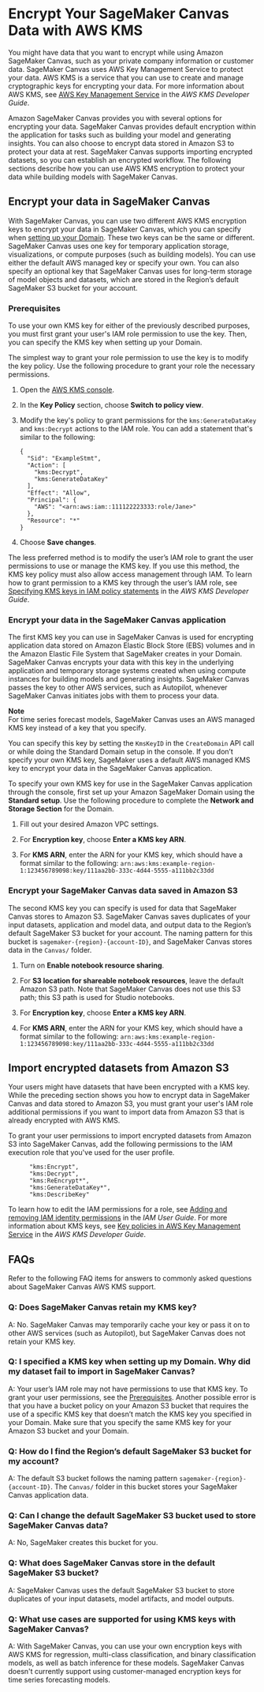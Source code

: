 # Encrypt Your SageMaker Canvas Data with AWS KMS<a name="canvas-kms"></a>

You might have data that you want to encrypt while using Amazon SageMaker Canvas, such as your private company information or customer data\. SageMaker Canvas uses AWS Key Management Service to protect your data\. AWS KMS is a service that you can use to create and manage cryptographic keys for encrypting your data\. For more information about AWS KMS, see [AWS Key Management Service](https://docs.aws.amazon.com/kms/latest/developerguide/overview.html) in the *AWS KMS Developer Guide*\.

Amazon SageMaker Canvas provides you with several options for encrypting your data\. SageMaker Canvas provides default encryption within the application for tasks such as building your model and generating insights\. You can also choose to encrypt data stored in Amazon S3 to protect your data at rest\. SageMaker Canvas supports importing encrypted datasets, so you can establish an encrypted workflow\. The following sections describe how you can use AWS KMS encryption to protect your data while building models with SageMaker Canvas\.

## Encrypt your data in SageMaker Canvas<a name="canvas-kms-app-data"></a>

With SageMaker Canvas, you can use two different AWS KMS encryption keys to encrypt your data in SageMaker Canvas, which you can specify when [setting up your Domain](https://docs.aws.amazon.com/sagemaker/latest/dg/gs-studio-onboard.html)\. These two keys can be the same or different\. SageMaker Canvas uses one key for temporary application storage, visualizations, or compute purposes \(such as building models\)\. You can use either the default AWS managed key or specify your own\. You can also specify an optional key that SageMaker Canvas uses for long\-term storage of model objects and datasets, which are stored in the Region’s default SageMaker S3 bucket for your account\.

### Prerequisites<a name="canvas-kms-app-data-prereqs"></a>

To use your own KMS key for either of the previously described purposes, you must first grant your user's IAM role permission to use the key\. Then, you can specify the KMS key when setting up your Domain\.

The simplest way to grant your role permission to use the key is to modify the key policy\. Use the following procedure to grant your role the necessary permissions\.

1. Open the [AWS KMS console](https://console.aws.amazon.com/kms/)\.

1. In the **Key Policy** section, choose **Switch to policy view**\.

1. Modify the key's policy to grant permissions for the `kms:GenerateDataKey` and `kms:Decrypt` actions to the IAM role\. You can add a statement that's similar to the following:

   ```
   {
     "Sid": "ExampleStmt",
     "Action": [
       "kms:Decrypt",
       "kms:GenerateDataKey"
     ],
     "Effect": "Allow",
     "Principal": {
       "AWS": "<arn:aws:iam::111122223333:role/Jane>"
     },
     "Resource": "*"
   }
   ```

1. Choose **Save changes**\.

The less preferred method is to modify the user’s IAM role to grant the user permissions to use or manage the KMS key\. If you use this method, the KMS key policy must also allow access management through IAM\. To learn how to grant permission to a KMS key through the user’s IAM role, see [Specifying KMS keys in IAM policy statements](https://docs.aws.amazon.com/kms/latest/developerguide/cmks-in-iam-policies.html) in the *AWS KMS Developer Guide*\.

### Encrypt your data in the SageMaker Canvas application<a name="canvas-kms-app-data-app"></a>

The first KMS key you can use in SageMaker Canvas is used for encrypting application data stored on Amazon Elastic Block Store \(EBS\) volumes and in the Amazon Elastic File System that SageMaker creates in your Domain\. SageMaker Canvas encrypts your data with this key in the underlying application and temporary storage systems created when using compute instances for building models and generating insights\. SageMaker Canvas passes the key to other AWS services, such as Autopilot, whenever SageMaker Canvas initiates jobs with them to process your data\.

**Note**  
For time series forecast models, SageMaker Canvas uses an AWS managed KMS key instead of a key that you specify\.

You can specify this key by setting the `KmsKeyID` in the `CreateDomain` API call or while doing the Standard Domain setup in the console\. If you don’t specify your own KMS key, SageMaker uses a default AWS managed KMS key to encrypt your data in the SageMaker Canvas application\.

To specify your own KMS key for use in the SageMaker Canvas application through the console, first set up your Amazon SageMaker Domain using the **Standard setup**\. Use the following procedure to complete the **Network and Storage Section** for the Domain\.

1. Fill out your desired Amazon VPC settings\.

1. For **Encryption key**, choose **Enter a KMS key ARN**\.

1. For **KMS ARN**, enter the ARN for your KMS key, which should have a format similar to the following: `arn:aws:kms:example-region-1:123456789098:key/111aa2bb-333c-4d44-5555-a111bb2c33dd`

### Encrypt your SageMaker Canvas data saved in Amazon S3<a name="canvas-kms-app-data-s3"></a>

The second KMS key you can specify is used for data that SageMaker Canvas stores to Amazon S3\. SageMaker Canvas saves duplicates of your input datasets, application and model data, and output data to the Region’s default SageMaker S3 bucket for your account\. The naming pattern for this bucket is `sagemaker-{region}-{account-ID}`, and SageMaker Canvas stores data in the `Canvas/` folder\.





1. Turn on **Enable notebook resource sharing**\.

1. For **S3 location for shareable notebook resources**, leave the default Amazon S3 path\. Note that SageMaker Canvas does not use this S3 path; this S3 path is used for Studio notebooks\.

1. For **Encryption key**, choose **Enter a KMS key ARN**\.

1. For **KMS ARN**, enter the ARN for your KMS key, which should have a format similar to the following: `arn:aws:kms:example-region-1:123456789098:key/111aa2bb-333c-4d44-5555-a111bb2c33dd`

## Import encrypted datasets from Amazon S3<a name="canvas-kms-datasets"></a>

Your users might have datasets that have been encrypted with a KMS key\. While the preceding section shows you how to encrypt data in SageMaker Canvas and data stored to Amazon S3, you must grant your user's IAM role additional permissions if you want to import data from Amazon S3 that is already encrypted with AWS KMS\.

To grant your user permissions to import encrypted datasets from Amazon S3 into SageMaker Canvas, add the following permissions to the IAM execution role that you've used for the user profile\.

```
      "kms:Encrypt",
      "kms:Decrypt",
      "kms:ReEncrypt*",
      "kms:GenerateDataKey*",
      "kms:DescribeKey"
```

To learn how to edit the IAM permissions for a role, see [Adding and removing IAM identity permissions](https://docs.aws.amazon.com/IAM/latest/UserGuide/access_policies_manage-attach-detach.html) in the *IAM User Guide*\. For more information about KMS keys, see [Key policies in AWS Key Management Service](https://docs.aws.amazon.com/kms/latest/developerguide/key-policies.html) in the *AWS KMS Developer Guide*\.

## FAQs<a name="canvas-kms-faqs"></a>

Refer to the following FAQ items for answers to commonly asked questions about SageMaker Canvas AWS KMS support\.

### Q: Does SageMaker Canvas retain my KMS key?<a name="canvas-kms-faqs-1"></a>

A: No\. SageMaker Canvas may temporarily cache your key or pass it on to other AWS services \(such as Autopilot\), but SageMaker Canvas does not retain your KMS key\.

### Q: I specified a KMS key when setting up my Domain\. Why did my dataset fail to import in SageMaker Canvas?<a name="canvas-kms-faqs-2"></a>

A: Your user’s IAM role may not have permissions to use that KMS key\. To grant your user permissions, see the [Prerequisites](#canvas-kms-app-data-prereqs)\. Another possible error is that you have a bucket policy on your Amazon S3 bucket that requires the use of a specific KMS key that doesn’t match the KMS key you specified in your Domain\. Make sure that you specify the same KMS key for your Amazon S3 bucket and your Domain\.

### Q: How do I find the Region’s default SageMaker S3 bucket for my account?<a name="canvas-kms-faqs-3"></a>

A: The default S3 bucket follows the naming pattern `sagemaker-{region}-{account-ID}`\. The `Canvas/` folder in this bucket stores your SageMaker Canvas application data\.

### Q: Can I change the default SageMaker S3 bucket used to store SageMaker Canvas data?<a name="canvas-kms-faqs-4"></a>

A: No, SageMaker creates this bucket for you\.

### Q: What does SageMaker Canvas store in the default SageMaker S3 bucket?<a name="canvas-kms-faqs-5"></a>

A: SageMaker Canvas uses the default SageMaker S3 bucket to store duplicates of your input datasets, model artifacts, and model outputs\.

### Q: What use cases are supported for using KMS keys with SageMaker Canvas?<a name="canvas-kms-faqs-6"></a>

A: With SageMaker Canvas, you can use your own encryption keys with AWS KMS for regression, multi\-class classification, and binary classification models, as well as batch inference for these models\. SageMaker Canvas doesn't currently support using customer\-managed encryption keys for time series forecasting models\.